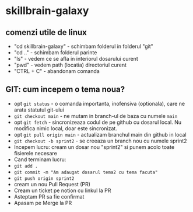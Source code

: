 # skillbrain-galaxy

## comenzi utile de linux
- "cd skillbrain-galaxy" - schimbam folderul in folderul "git"
- "cd .." - schimbam folderul parinte
- "ls" - vedem ce se afla in interiorul dosarului curent
- "pwd" - vedem path (locatia) directoriul curent
- "CTRL + C" - abandonam comanda


## GIT: cum incepem o tema noua?

- opt `git status` - o comanda importanta, inofensiva (optionala), care ne arata statutul git-ului
- `git checkout main` - ne mutam in branch-ul de baza cu numele `main`
- opt `git fetch` - sincronizeaza codul de pe github cu dosarul local. Nu modifica nimic local, doar este sincronizat.
- opt `git pull origin main` - actualizam branchul main din github in local
- `git checkout -b sprint2` - se creeaza un branch nou cu numele sprint2
- Incepem lucru: cream un dosar nou "sprint2" si punem acolo toate fisierele necesare
- Cand terminam lucru:
- `git add .`
- `git commit -m "Am adaugat dosarul tema2 cu tema facuta"`
- `git push origin sprint2`
- cream un nou Pull Request (PR)
- Cream un ticket pe notion cu linkul la PR
- Asteptam PR sa fie confirmat
- Apasam pe Merge la PR

